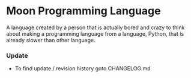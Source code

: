 # Moon Programming Language

A language created by a person that is actually bored and crazy to think about making a programming language from a language, Python, that is already slower than other language.

### Update
* To find update / revision history goto CHANGELOG.md
